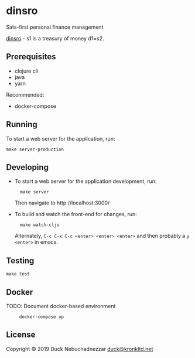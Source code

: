 # dinsro

Sats-first personal finance management

[dinsro][1] - s1 is a treasury of money d1=s2.

[1]: http://jbovlaste.lojban.org/dict/dinsro

## Prerequisites

* clojure cli
* java
* yarn

Recommended:

* docker-compose

## Running

To start a web server for the application, run:

    make server-production

## Developing

* To start a web server for the application development, run:

        make server

  Then navigate to http://localhost:3000/

* To build and watch the front-end for changes, run:

        make watch-cljs

  Alternately, `C-c C-x C-c <enter> <enter> <enter>` and then probably a `y <enter>` in emacs.

## Testing

    make test

## Docker

   TODO: Document docker-based environment

         docker-compose up

## License

Copyright © 2019 Duck Nebuchadnezzar <duck@kronkltd.net>
